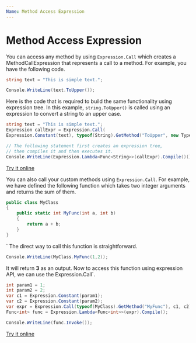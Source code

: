 ```yaml
---
Name: Method Access Expression
---
```


# Method Access Expression

You can access any method by using `Expression.Call` which creates a MethodCallExpression that represents a call to a method. For example, you have the following code.

```csharp
string text = "This is simple text.";

Console.WriteLine(text.ToUpper());
```

Here is the code that is required to build the same functionality using expression tree. In this example, `string.ToUpper()` is called using an expression to convert a string to an upper case.

```csharp
string text = "This is simple text.";
Expression callExpr = Expression.Call(
Expression.Constant(text), typeof(String).GetMethod("ToUpper", new Type[] { }));

// The following statement first creates an expression tree,
// then compiles it and then executes it.  
Console.WriteLine(Expression.Lambda<Func<String>>(callExpr).Compile()());
```
[Try it online](https://dotnetfiddle.net/YRwj9E)

You can also call your custom methods using `Expression.Call`. For example, we have defined the following function which takes two integer arguments and returns the sum of them.

```csharp 
public class MyClass
{
    public static int MyFunc(int a, int b)
    {
        return a + b;
    }
}
```
`
The direct way to call this function is straightforward.

```csharp 
Console.WriteLine(MyClass.MyFunc(1,2));
```

It will return **3** as an output. Now to access this function using expression API, we can use the Expression.Call`.

```csharp
int param1 = 1;
int param2 = 2;
var c1 = Expression.Constant(param1);
var c2 = Expression.Constant(param2);
var expr = Expression.Call(typeof(MyClass).GetMethod("MyFunc"), c1, c2);
Func<int> func = Expression.Lambda<Func<int>>(expr).Compile();

Console.WriteLine(func.Invoke());
```

[Try it online](https://dotnetfiddle.net/538Qhi)